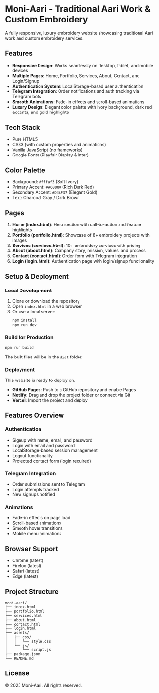 # Moni-Aari - Traditional Aari Work & Custom Embroidery

A fully responsive, luxury embroidery website showcasing traditional Aari work and custom embroidery services.

## Features

- **Responsive Design**: Works seamlessly on desktop, tablet, and mobile devices
- **Multiple Pages**: Home, Portfolio, Services, About, Contact, and Login/Signup
- **Authentication System**: LocalStorage-based user authentication
- **Telegram Integration**: Order notifications and auth tracking via Telegram bots
- **Smooth Animations**: Fade-in effects and scroll-based animations
- **Luxury Design**: Elegant color palette with ivory background, dark red accents, and gold highlights

## Tech Stack

- Pure HTML5
- CSS3 (with custom properties and animations)
- Vanilla JavaScript (no frameworks)
- Google Fonts (Playfair Display & Inter)

## Color Palette

- Background: `#fffaf3` (Soft Ivory)
- Primary Accent: `#A60000` (Rich Dark Red)
- Secondary Accent: `#D4AF37` (Elegant Gold)
- Text: Charcoal Gray / Dark Brown

## Pages

1. **Home (index.html)**: Hero section with call-to-action and feature highlights
2. **Portfolio (portfolio.html)**: Showcase of 8+ embroidery projects with images
3. **Services (services.html)**: 10+ embroidery services with pricing
4. **About (about.html)**: Company story, mission, values, and process
5. **Contact (contact.html)**: Order form with Telegram integration
6. **Login (login.html)**: Authentication page with login/signup functionality

## Setup & Deployment

### Local Development

1. Clone or download the repository
2. Open `index.html` in a web browser
3. Or use a local server:
   ```bash
   npm install
   npm run dev
   ```

### Build for Production

```bash
npm run build
```

The built files will be in the `dist` folder.

### Deployment

This website is ready to deploy on:
- **GitHub Pages**: Push to a GitHub repository and enable Pages
- **Netlify**: Drag and drop the project folder or connect via Git
- **Vercel**: Import the project and deploy

## Features Overview

### Authentication
- Signup with name, email, and password
- Login with email and password
- LocalStorage-based session management
- Logout functionality
- Protected contact form (login required)

### Telegram Integration
- Order submissions sent to Telegram
- Login attempts tracked
- New signups notified

### Animations
- Fade-in effects on page load
- Scroll-based animations
- Smooth hover transitions
- Mobile menu animations

## Browser Support

- Chrome (latest)
- Firefox (latest)
- Safari (latest)
- Edge (latest)

## Project Structure

```
moni-aari/
├── index.html
├── portfolio.html
├── services.html
├── about.html
├── contact.html
├── login.html
├── assets/
│   ├── css/
│   │   └── style.css
│   └── js/
│       └── script.js
├── package.json
└── README.md
```

## License

© 2025 Moni-Aari. All rights reserved.
